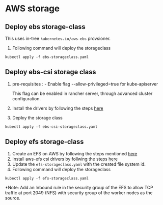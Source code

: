 # AWS storage

## Deploy ebs storage-class
This uses in-tree ``kubernetes.io/aws-ebs`` provsioner.
1. Following command will deploy the storageclass
```console 
kubectl apply -f ebs-storageclass.yaml 
```

## Deploy ebs-csi storage class
1. pre-requisites : 
        - Enable flag --allow-privileged=true for kube-apiserver

   This flag can be enabled in rancher server, through advanced cluster configuration.

2.  Install the drivers by following the steps [here](https://github.com/kubernetes-sigs/aws-ebs-csi-driver/blob/master/docs/install.md#installation)
3. Deploy the storage class
```console
kubectl apply -f ebs-csi-storageclass.yaml
```

## Deploy efs storage-class
1. Create an EFS on AWS by following the steps mentioned [here](https://docs.aws.amazon.com/efs/latest/ug/gs-step-two-create-efs-resources.html) 
2. Install aws-efs csi drivers by follwing the steps [here](https://github.com/kubernetes-sigs/aws-efs-csi-driver#installation)
3. Update the `efs-storageclass.yaml` with the created file system id.
4. Following command will deploy the storageclass
```console
kubectl apply -f efs-storageclass.yaml 
```

*Note: Add an Inbound rule in the security group of the EFS to allow TCP traffic at port 2049 (NFS) with security group of the worker nodes as the source.
